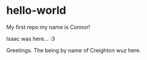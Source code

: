 # hello-world
My first repo
my name is Connor!

Isaac was here... :3

Greetings. The being by name of Creighton wuz here.
